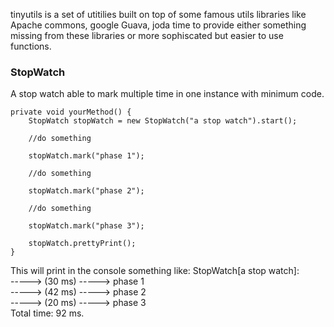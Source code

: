 tinyutils is a set of utitilies built on top of some famous utils libraries like Apache commons, google Guava, joda time to provide either something missing from these libraries or more sophiscated but easier to use functions.


### StopWatch

A stop watch able to mark multiple time in one instance with minimum code.

    private void yourMethod() {
        StopWatch stopWatch = new StopWatch("a stop watch").start();
        
        //do something
        
        stopWatch.mark("phase 1");
        
        //do something
        
        stopWatch.mark("phase 2");
        
        //do something
        
        stopWatch.mark("phase 3");
        
        stopWatch.prettyPrint();   
    }

This will print in the console something like:
StopWatch[a stop watch]:    
-----> (30 ms) -----> phase 1   
-----> (42 ms) -----> phase 2  
-----> (20 ms) -----> phase 3  
Total time: 92 ms.  

